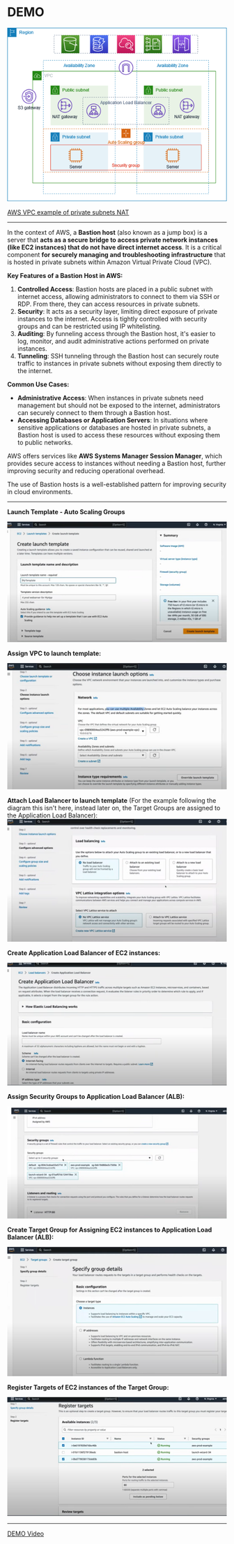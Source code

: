 # DEMO

![demo](./../day-4/img/1_VPC_complete_sample.png)

[AWS VPC example of private subnets NAT](https://docs.aws.amazon.com/vpc/latest/userguide/vpc-example-private-subnets-nat.html)



---
In the context of AWS, a **Bastion host** (also known as a jump box) is a server that **acts as a secure bridge to access private network instances (like EC2 instances) that do not have direct internet access**. It is a critical component **for securely managing and troubleshooting infrastructure** that is hosted in private subnets within Amazon Virtual Private Cloud (VPC).

**Key Features of a Bastion Host in AWS:**

1. **Controlled Access**: Bastion hosts are placed in a public subnet with internet access, allowing administrators to connect to them via SSH or RDP. From there, they can access resources in private subnets.
2. **Security**: It acts as a security layer, limiting direct exposure of private instances to the internet. Access is tightly controlled with security groups and can be restricted using IP whitelisting.
3. **Auditing**: By funneling access through the Bastion host, it's easier to log, monitor, and audit administrative actions performed on private instances.
4. **Tunneling**: SSH tunneling through the Bastion host can securely route traffic to instances in private subnets without exposing them directly to the internet.

**Common Use Cases:**

- **Administrative Access**: When instances in private subnets need management but should not be exposed to the internet, administrators can securely connect to them through a Bastion host.
- **Accessing Databases or Application Servers**: In situations where sensitive applications or databases are hosted in private subnets, a Bastion host is used to access these resources without exposing them to public networks.

AWS offers services like **AWS Systems Manager Session Manager**, which provides secure access to instances without needing a Bastion host, further improving security and reducing operational overhead.

The use of Bastion hosts is a well-established pattern for improving security in cloud environments.



---
**Launch Template - Auto Scaling Groups**

![launch_template_auto_scaling_groups](./img/0_launch_template_auto_scaling_groups.png)

**Assign VPC to launch template:**

![assign_vpc_to_launch_template](./img/1_assign_vpc_to_launch_template.png)

**Attach Load Balancer to launch template** (For the example following the diagram this isn't here, instead later on, the Target Groups are assigned to the Application Load Balancer):
![attach_load_balancer_to_launch_template](./img/2_attach_load_balancer_to_launch_template.png)

**Create Application Load Balancer of EC2 instances:**

![create_application_load_balancer_ec2_instances](./img/3_create_application_load_balancer_of_ec2_instance.png)

**Assign Security Groups to Application Load Balancer (ALB):**

![assign_security_groups_to_application_load_balancer](./img/4_assign_security_groups_to_application_load_balancer.png)

**Create Target Group for Assigning EC2 instances to Application Load Balancer (ALB):**

![create_target_group_for_assigning_ec2_instances_to_alb](./img/5_create_target_group_for_assignig_ec2_instances_to_application_load_balancer.png)

**Register Targets of EC2 instances of the Target Group:**

![register_targets_of_ec2_instances_of_target_group](./img/6_register_targets_ec2_instances_of_target_group.png)


---
[DEMO Video](https://youtu.be/FZPTL_kNvXc)